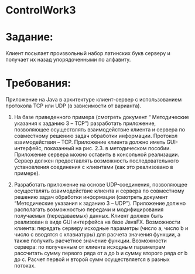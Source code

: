 # ControlWork3
# Задание:
Клиент посылает произвольный набор латинских букв серверу и получает их назад упорядоченными по алфавиту.

# Требования:
Приложение на Java в архитектуре клиент-сервер с использованием протокола TCP или UDP (в зависимости от варианта).

1) На базе приведенного примера (смотреть документ “ Методические указания к заданию 3 – TCP”) разработать приложение, позволяющее осуществлять взаимодействие клиента и сервера по совместному решению задач обработки информации. Протокол взаимодействия – TCP. Приложение клиента должно иметь GUI-интерфейс, показанный на рис. 2.3. в методическом пособии. Приложение сервера можно оставить в консольной реализации. Сервер должен предоставлять возможность последовательного установления соединения с клиентами (как это реализовано в примере).

2) Разработать приложение на основе UDP-соединения, позволяющее осуществлять взаимодействие клиента и сервера по совместному решению задач обработки информации (смотреть документ “Методические указания к заданию 3 – UDP”). Приложение должно располагать возможностью передачи и модифицирования получаемых (передаваемых) данных. Клиент должен быть реализован в виде GUI интерфейса на базе JavaFX. Возможности клиента: передать серверу исходные параметры (число а, число b и число с вводятся с клавиатуры) для расчета значения функции, а также получить расчетное значение функции. Возможности сервера: по полученным от клиента исходным параметрам рассчитать сумму первого ряда от а до b и сумму второго ряда от b до с. Расчет первой и второй сумм осуществляется в разных потоках.
